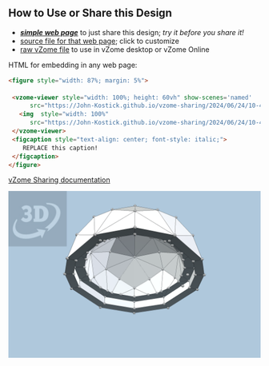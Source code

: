 
## How to Use or Share this Design

 - [***simple web page***](<https://John-Kostick.github.io/vzome-sharing/2024/06/24/10-48-51-Trackball-Approx-3/>) to just share this design; *try it before you share it!*
 - [source file for that web page](<https://github.com/John-Kostick/vzome-sharing/edit/main/2024/06/24/10-48-51-Trackball-Approx-3/index.md>); click to customize
 - [raw vZome file](<https://raw.githubusercontent.com/John-Kostick/vzome-sharing/main/2024/06/24/10-48-51-Trackball-Approx-3/Trackball-Approx-3.vZome>) to use in vZome desktop or vZome Online
 
 HTML for embedding in any web page:
 ```html
<figure style="width: 87%; margin: 5%">
  
  <vzome-viewer style="width: 100%; height: 60vh" show-scenes='named'
       src="https://John-Kostick.github.io/vzome-sharing/2024/06/24/10-48-51-Trackball-Approx-3/Trackball-Approx-3.vZome" >
    <img  style="width: 100%"
       src="https://John-Kostick.github.io/vzome-sharing/2024/06/24/10-48-51-Trackball-Approx-3/Trackball-Approx-3.png" >
  </vzome-viewer>
  <figcaption style="text-align: center; font-style: italic;">
     REPLACE this caption!
  </figcaption>
</figure>

 ```

[vZome Sharing documentation](https://vzome.github.io/vzome/sharing.html#how-it-works)

![Image](<Trackball-Approx-3.png>)

